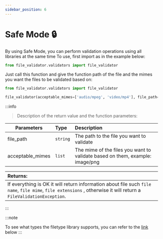 ```yaml
---
sidebar_position: 6
---
```


# Safe Mode 🔒

By using Safe Mode, you can perform validation operations using all libraries at the same time To use, first import as in the example below:

```python
from file_validator.validators import file_validator
```

Just call this function and give the function path of the file and the mimes
you want the files to be validated based on:

```python
from file_validator.validators import file_validator

file_validator(acceptable_mimes=['audio/mpeg', 'video/mp4'], file_path='/path/to/file')
```


:::info

> Description of the return value and the function parameters:

| Parameters | Type           | Description     |
|-----------|:--------------|:------|
| file_path | `string` | The path to the file you want to validate  |
| acceptable_mimes     | `list`      | The mime of the files you want to validate based on them, example: image/png   |

| Returns:|
|:----------|
| If everything is OK it will return information about file such `file name`, `file mime`, `file extensions` , otherwise it will return a `FileValidationException`. |


:::

:::note

To see what types the filetype library supports, you can refer to the [link](https://github.com/h2non/filetype.py#supported-types) below
:::
